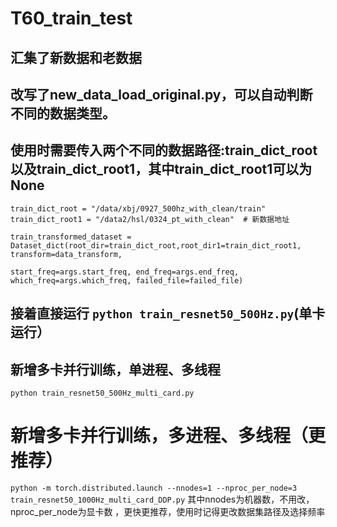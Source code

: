 # T60_train_test
## 汇集了新数据和老数据
## 改写了new_data_load_original.py，可以自动判断不同的数据类型。
## 使用时需要传入两个不同的数据路径:train_dict_root以及train_dict_root1，其中train_dict_root1可以为None
```
train_dict_root = "/data/xbj/0927_500hz_with_clean/train"
train_dict_root1 = "/data2/hsl/0324_pt_with_clean"  # 新数据地址
```
```
train_transformed_dataset = Dataset_dict(root_dir=train_dict_root,root_dir1=train_dict_root1, transform=data_transform,
                                             start_freq=args.start_freq, end_freq=args.end_freq, which_freq=args.which_freq, failed_file=failed_file)

```
## 接着直接运行 `python train_resnet50_500Hz.py`(单卡运行）
## 新增多卡并行训练，单进程、多线程
`python train_resnet50_500Hz_multi_card.py` 
# 新增多卡并行训练，多进程、多线程（更推荐）
`python -m torch.distributed.launch --nnodes=1 --nproc_per_node=3 train_resnet50_1000Hz_multi_card_DDP.py`
其中nnodes为机器数，不用改，nproc_per_node为显卡数
，更快更推荐，使用时记得更改数据集路径及选择频率
